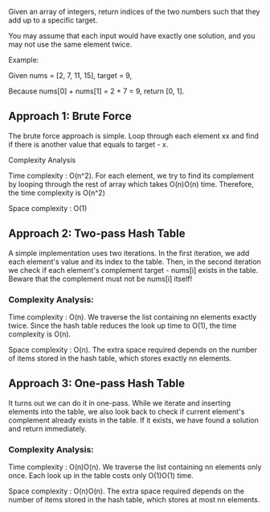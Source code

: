 Given an array of integers, return indices of the two numbers such that they add up to a specific target.

You may assume that each input would have exactly one solution, and you may not use the same element twice.

Example:

Given nums = [2, 7, 11, 15], target = 9,

Because nums[0] + nums[1] = 2 + 7 = 9,
return [0, 1].


## Approach 1: Brute Force

The brute force approach is simple. Loop through each element xx and find if there is another value that equals to target - x.

Complexity Analysis

Time complexity : O(n^2). For each element, we try to find its complement by looping through the rest of array which takes O(n)O(n) time. Therefore, the time complexity is O(n^2)

Space complexity : O(1)


## Approach 2: Two-pass Hash Table


A simple implementation uses two iterations. In the first iteration, we add each element's value and its index to the table. Then, in the second iteration we check if each element's complement target - nums[i] exists in the table. Beware that the complement must not be nums[i] itself!

### Complexity Analysis:

Time complexity : O(n). We traverse the list containing nn elements exactly twice. Since the hash table reduces the look up time to O(1), the time complexity is O(n).

Space complexity : O(n). The extra space required depends on the number of items stored in the hash table, which stores exactly nn elements.


## Approach 3: One-pass Hash Table

It turns out we can do it in one-pass. While we iterate and inserting elements into the table, we also look back to check if current element's complement already exists in the table. If it exists, we have found a solution and return immediately.

### Complexity Analysis:

Time complexity : O(n)O(n). We traverse the list containing nn elements only once. Each look up in the table costs only O(1)O(1) time.

Space complexity : O(n)O(n). The extra space required depends on the number of items stored in the hash table, which stores at most nn elements.

